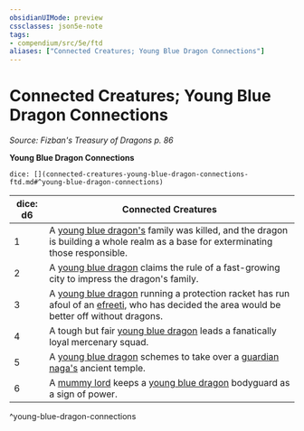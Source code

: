 ```yaml
---
obsidianUIMode: preview
cssclasses: json5e-note
tags:
- compendium/src/5e/ftd
aliases: ["Connected Creatures; Young Blue Dragon Connections"]
---
```

# Connected Creatures; Young Blue Dragon Connections
*Source: Fizban's Treasury of Dragons p. 86* 

**Young Blue Dragon Connections**

`dice: [](connected-creatures-young-blue-dragon-connections-ftd.md#^young-blue-dragon-connections)`

| dice: d6 | Connected Creatures |
|----------|---------------------|
| 1 | A [young blue dragon's](2-Mechanics/CLI/bestiary/dragon/young-blue-dragon.md) family was killed, and the dragon is building a whole realm as a base for exterminating those responsible. |
| 2 | A [young blue dragon](2-Mechanics/CLI/bestiary/dragon/young-blue-dragon.md) claims the rule of a fast-growing city to impress the dragon's family. |
| 3 | A [young blue dragon](2-Mechanics/CLI/bestiary/dragon/young-blue-dragon.md) running a protection racket has run afoul of an [efreeti](2-Mechanics/CLI/bestiary/elemental/efreeti.md), who has decided the area would be better off without dragons. |
| 4 | A tough but fair [young blue dragon](2-Mechanics/CLI/bestiary/dragon/young-blue-dragon.md) leads a fanatically loyal mercenary squad. |
| 5 | A [young blue dragon](2-Mechanics/CLI/bestiary/dragon/young-blue-dragon.md) schemes to take over a [guardian naga's](2-Mechanics/CLI/bestiary/monstrosity/guardian-naga.md) ancient temple. |
| 6 | A [mummy lord](2-Mechanics/CLI/bestiary/undead/mummy-lord.md) keeps a [young blue dragon](2-Mechanics/CLI/bestiary/dragon/young-blue-dragon.md) bodyguard as a sign of power. |
^young-blue-dragon-connections